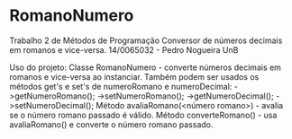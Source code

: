 # RomanoNumero
Trabalho 2 de Métodos de Programação
Conversor de números decimais em romanos e vice-versa.
14/0065032 - Pedro Nogueira
UnB

Uso do projeto:
  Classe RomanoNumero - converte números decimais em romanos e vice-versa ao instanciar.
    Também podem ser usados os métodos get's e set's de numeroRomano e numeroDecimal:
      <objeto>->getNumeroRomano();
      <objeto>->setNumeroRomano();
      <objeto>->getNumeroDecimal();
      <objeto>->setNumeroDecimal();
  Método avaliaRomano(<número romano>) - avalia se o número romano passado é válido.
  Método converteRomano(<numero romano>) - usa avaliaRomano() e converte o número romano passado.